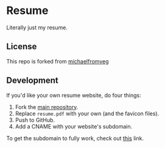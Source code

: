 # Resume
Literally just my resume.

## License
This repo is forked from [michaelfromyeg](https://github.com/michaelfromyeg/resume)

## Development
If you'd like your own resume website, do four things:

1. Fork the [main repository](https://github.com/michaelfromyeg/resume).
2. Replace `resume.pdf` with your own (and the favicon files).
3. Push to GitHub.
4. Add a CNAME with your website's subdomain.

To get the subdomain to fully work, check out [this](https://anmonteiro.com/2015/08/custom-subdomains-in-github-project-pages/) link.
